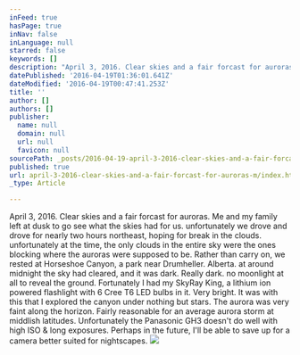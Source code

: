 ```yaml
---
inFeed: true
hasPage: true
inNav: false
inLanguage: null
starred: false
keywords: []
description: "April 3, 2016. Clear skies and a fair forcast for auroras. Me and my family left at dusk to go see what the skies had for us. unfortunately we drove and drove for nearly two hours northeast, hoping for break in the clouds. unfortunately at the time, the only clouds in the entire sky were the ones blocking where the auroras were supposed to be. Rather than carry on, we rested at Horseshoe Canyon, a park near Drumheller. Alberta. at around midnight the sky had cleared, and it was dark. Really dark. no moonlight at all to reveal the ground. Fortunately I had my SkyRay King, a lithium ion powered flashlight with 6 Cree T6 LED bulbs in it. Very bright. It was with this that I explored the canyon under nothing but stars. The aurora was very faint along the horizon. Fairly reasonable for an average aurora storm at middlish latitudes. Unfortunately the Panasonic GH3 doesn't do well with high ISO & long exposures. Perhaps in the future, I'll be able to save up for a camera better suited for nightscapes. "
datePublished: '2016-04-19T01:36:01.641Z'
dateModified: '2016-04-19T00:47:41.253Z'
title: ''
author: []
authors: []
publisher:
  name: null
  domain: null
  url: null
  favicon: null
sourcePath: _posts/2016-04-19-april-3-2016-clear-skies-and-a-fair-forcast-for-auroras-m.md
published: true
url: april-3-2016-clear-skies-and-a-fair-forcast-for-auroras-m/index.html
_type: Article

---
```

April 3, 2016\. Clear skies and a fair forcast for auroras. Me and my family left at dusk to go see what the skies had for us. unfortunately we drove and drove for nearly two hours northeast, hoping for break in the clouds. unfortunately at the time, the only clouds in the entire sky were the ones blocking where the auroras were supposed to be. Rather than carry on, we rested at Horseshoe Canyon, a park near Drumheller. Alberta. at around midnight the sky had cleared, and it was dark. Really dark. no moonlight at all to reveal the ground. Fortunately I had my SkyRay King, a lithium ion powered flashlight with 6 Cree T6 LED bulbs in it. Very bright. It was with this that I explored the canyon under nothing but stars. The aurora was very faint along the horizon. Fairly reasonable for an average aurora storm at middlish latitudes. Unfortunately the Panasonic GH3 doesn't do well with high ISO & long exposures. Perhaps in the future, I'll be able to save up for a camera better suited for nightscapes. ![](https://the-grid-user-content.s3-us-west-2.amazonaws.com/33add7f7-e809-40f4-b563-dd24ec03e0e4.jpg)